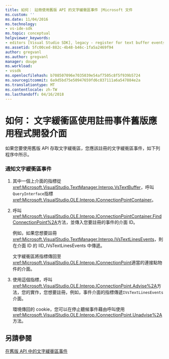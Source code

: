 ```yaml
---
title: 如何： 註冊使用舊版 API 的文字緩衝區事件 |Microsoft 文件
ms.custom: ''
ms.date: 11/04/2016
ms.technology:
- vs-ide-sdk
ms.topic: conceptual
helpviewer_keywords:
- editors [Visual Studio SDK], legacy - register for text buffer events
ms.assetid: 5fc00ced-882c-4b48-b46c-1fa5a2469f94
author: gregvanl
ms.author: gregvanl
manager: douge
ms.workload:
- vssdk
ms.openlocfilehash: b708507096e7035039e54af7505c8f5f939b5724
ms.sourcegitcommit: 6a9d5bd75e50947659fd6c837111a6a547884e2a
ms.translationtype: MT
ms.contentlocale: zh-TW
ms.lasthandoff: 04/16/2018
---
```

# <a name="how-to-register-for-text-buffer-events-with-the-legacy-api"></a>如何： 文字緩衝區使用註冊事件舊版應用程式開發介面
如果您要使用舊版 API 存取文字緩衝區，您應該註冊的文字緩衝區事件，如下列程序中所示。  
  
### <a name="to-advise-text-buffer-events"></a>通知文字緩衝區事件  
  
1.  其中一個上介面的指標從<xref:Microsoft.VisualStudio.TextManager.Interop.VsTextBuffer>，呼叫`QueryInterface`指標<xref:Microsoft.VisualStudio.OLE.Interop.IConnectionPointContainer>。  
  
2.  呼叫<xref:Microsoft.VisualStudio.OLE.Interop.IConnectionPointContainer.FindConnectionPoint%2A>方法，並傳入您要註冊的事件的介面 ID。  
  
     例如，如果您想要註冊<xref:Microsoft.VisualStudio.TextManager.Interop.IVsTextLinesEvents>，則在介面 ID 的 IID_IVsTextLinesEvents 中傳遞。  
  
     文字緩衝區將指標傳回至<xref:Microsoft.VisualStudio.OLE.Interop.IConnectionPoint>適當的連接點物件的介面。  
  
3.  使用這個指標，呼叫<xref:Microsoft.VisualStudio.OLE.Interop.IConnectionPoint.Advise%2A>方法，您的實作，您想要註冊，例如，事件介面的指標傳遞`IVsTextLinesEvents`介面。  
  
     環境傳回的 cookie，您可以在停止聽候事件藉由呼叫使用<xref:Microsoft.VisualStudio.OLE.Interop.IConnectionPoint.Unadvise%2A>方法。  
  
## <a name="see-also"></a>另請參閱  
 [在舊版 API 中的文字緩衝區事件](../extensibility/text-buffer-events-in-the-legacy-api.md)